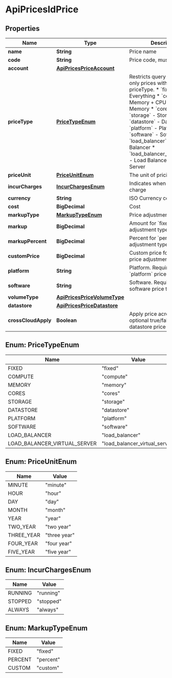 

# ApiPricesIdPrice

## Properties

Name | Type | Description | Notes
------------ | ------------- | ------------- | -------------
**name** | **String** | Price name |  [optional]
**code** | **String** | Price code, must be unique |  [optional]
**account** | [**ApiPricesPriceAccount**](ApiPricesPriceAccount.md) |  |  [optional]
**priceType** | [**PriceTypeEnum**](#PriceTypeEnum) | Restricts query to only load only prices with specified priceType. * &#x60;fixed&#x60; - Everything * &#x60;compute&#x60; - Memory + CPU * &#x60;memory&#x60; - Memory * &#x60;cores&#x60; - Cores * &#x60;storage&#x60; - Storage * &#x60;datastore&#x60; - Datastore * &#x60;platform&#x60; - Platform * &#x60;software&#x60; - Software * &#x60;load_balancer&#x60; - Load Balancer * &#x60;load_balancer_virtual_server&#x60; - Load Balancer Virtual Server  |  [optional]
**priceUnit** | [**PriceUnitEnum**](#PriceUnitEnum) | The unit of pricing |  [optional]
**incurCharges** | [**IncurChargesEnum**](#IncurChargesEnum) | Indicates when to incur charge |  [optional]
**currency** | **String** | ISO Currency code |  [optional]
**cost** | **BigDecimal** | Cost |  [optional]
**markupType** | [**MarkupTypeEnum**](#MarkupTypeEnum) | Price adjustment type |  [optional]
**markup** | **BigDecimal** | Amount for &#x60;fixed&#x60; price adjustment type |  [optional]
**markupPercent** | **BigDecimal** | Percent for &#x60;percent&#x60; price adjustment type |  [optional]
**customPrice** | **BigDecimal** | Custom price for &#x60;custom&#x60; price adjustment type |  [optional]
**platform** | **String** | Platform.  Required for &#x60;platform&#x60; price type |  [optional]
**software** | **String** | Software.  Required for software price type |  [optional]
**volumeType** | [**ApiPricesPriceVolumeType**](ApiPricesPriceVolumeType.md) |  |  [optional]
**datastore** | [**ApiPricesPriceDatastore**](ApiPricesPriceDatastore.md) |  |  [optional]
**crossCloudApply** | **Boolean** | Apply price across clouds, optional true/false flag for datastore price type |  [optional]



## Enum: PriceTypeEnum

Name | Value
---- | -----
FIXED | &quot;fixed&quot;
COMPUTE | &quot;compute&quot;
MEMORY | &quot;memory&quot;
CORES | &quot;cores&quot;
STORAGE | &quot;storage&quot;
DATASTORE | &quot;datastore&quot;
PLATFORM | &quot;platform&quot;
SOFTWARE | &quot;software&quot;
LOAD_BALANCER | &quot;load_balancer&quot;
LOAD_BALANCER_VIRTUAL_SERVER | &quot;load_balancer_virtual_server&quot;



## Enum: PriceUnitEnum

Name | Value
---- | -----
MINUTE | &quot;minute&quot;
HOUR | &quot;hour&quot;
DAY | &quot;day&quot;
MONTH | &quot;month&quot;
YEAR | &quot;year&quot;
TWO_YEAR | &quot;two year&quot;
THREE_YEAR | &quot;three year&quot;
FOUR_YEAR | &quot;four year&quot;
FIVE_YEAR | &quot;five year&quot;



## Enum: IncurChargesEnum

Name | Value
---- | -----
RUNNING | &quot;running&quot;
STOPPED | &quot;stopped&quot;
ALWAYS | &quot;always&quot;



## Enum: MarkupTypeEnum

Name | Value
---- | -----
FIXED | &quot;fixed&quot;
PERCENT | &quot;percent&quot;
CUSTOM | &quot;custom&quot;



